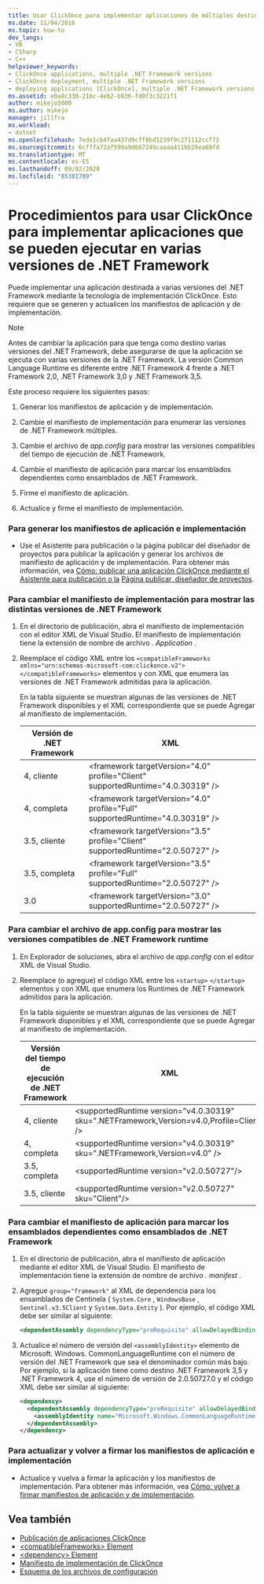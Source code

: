 ```yaml
---
title: Usar ClickOnce para implementar aplicaciones de múltiples destinos
ms.date: 11/04/2016
ms.topic: how-to
dev_langs:
- VB
- CSharp
- C++
helpviewer_keywords:
- ClickOnce applications, multiple .NET Framework versions
- ClickOnce deployment, multiple .NET Framework versions
- deploying applications [ClickOnce], multiple .NET Framework versions
ms.assetid: e0a8c330-21bc-4eb2-b936-fd0f3c3221f1
author: mikejo5000
ms.author: mikejo
manager: jillfra
ms.workload:
- dotnet
ms.openlocfilehash: 7ede1cb4faa437d9cff8bd1239f9c271112ccf72
ms.sourcegitcommit: 6cfffa72af599a9d667249caaaa411bb28ea69fd
ms.translationtype: MT
ms.contentlocale: es-ES
ms.lasthandoff: 09/02/2020
ms.locfileid: "85381709"
---
```

# <a name="how-to-use-clickonce-to-deploy-applications-that-can-run-on-multiple-versions-of-the-net-framework"></a>Procedimientos para usar ClickOnce para implementar aplicaciones que se pueden ejecutar en varias versiones de .NET Framework
Puede implementar una aplicación destinada a varias versiones del .NET Framework mediante la tecnología de implementación ClickOnce. Esto requiere que se generen y actualicen los manifiestos de aplicación y de implementación.

> [!NOTE]
> Antes de cambiar la aplicación para que tenga como destino varias versiones del .NET Framework, debe asegurarse de que la aplicación se ejecuta con varias versiones de la .NET Framework. La versión Common Language Runtime es diferente entre .NET Framework 4 frente a .NET Framework 2,0, .NET Framework 3,0 y .NET Framework 3,5.

 Este proceso requiere los siguientes pasos:

1. Generar los manifiestos de aplicación y de implementación.

2. Cambie el manifiesto de implementación para enumerar las versiones de .NET Framework múltiples.

3. Cambie el archivo de *app.config* para mostrar las versiones compatibles del tiempo de ejecución de .NET Framework.

4. Cambie el manifiesto de aplicación para marcar los ensamblados dependientes como ensamblados de .NET Framework.

5. Firme el manifiesto de aplicación.

6. Actualice y firme el manifiesto de implementación.

### <a name="to-generate-the-application-and-deployment-manifests"></a>Para generar los manifiestos de aplicación e implementación

- Use el Asistente para publicación o la página publicar del diseñador de proyectos para publicar la aplicación y generar los archivos de manifiesto de aplicación y de implementación. Para obtener más información, vea [Cómo: publicar una aplicación ClickOnce mediante el Asistente para publicación o la](../deployment/how-to-publish-a-clickonce-application-using-the-publish-wizard.md) [Página publicar, diseñador de proyectos](../ide/reference/publish-page-project-designer.md).

### <a name="to-change-the-deployment-manifest-to-list-the-multiple-net-framework-versions"></a>Para cambiar el manifiesto de implementación para mostrar las distintas versiones de .NET Framework

1. En el directorio de publicación, abra el manifiesto de implementación con el editor XML de Visual Studio. El manifiesto de implementación tiene la extensión de nombre de archivo *. Application* .

2. Reemplace el código XML entre los `<compatibleFrameworks xmlns="urn:schemas-microsoft-com:clickonce.v2">` `</compatibleFrameworks>` elementos y con XML que enumera las versiones de .NET Framework admitidas para la aplicación.

     En la tabla siguiente se muestran algunas de las versiones de .NET Framework disponibles y el XML correspondiente que se puede Agregar al manifiesto de implementación.

    |Versión de .NET Framework|XML|
    |----------------------------|---------|
    |4, cliente|\<framework targetVersion="4.0" profile="Client" supportedRuntime="4.0.30319" />|
    |4, completa|\<framework targetVersion="4.0" profile="Full" supportedRuntime="4.0.30319" />|
    |3.5, cliente|\<framework targetVersion="3.5" profile="Client" supportedRuntime="2.0.50727" />|
    |3.5, completa|\<framework targetVersion="3.5" profile="Full" supportedRuntime="2.0.50727" />|
    |3.0|\<framework targetVersion="3.0" supportedRuntime="2.0.50727" />|

### <a name="to-change-the-appconfig-file-to-list-the-compatible-net-framework-runtime-versions"></a>Para cambiar el archivo de app.config para mostrar las versiones compatibles de .NET Framework runtime

1. En Explorador de soluciones, abra el archivo de *app.config* con el editor XML de Visual Studio.

2. Reemplace (o agregue) el código XML entre los `<startup>` `</startup>` elementos y con XML que enumera los Runtimes de .NET Framework admitidos para la aplicación.

     En la tabla siguiente se muestran algunas de las versiones de .NET Framework disponibles y el XML correspondiente que se puede Agregar al manifiesto de implementación.

    |Versión del tiempo de ejecución de .NET Framework|XML|
    |------------------------------------|---------|
    |4, cliente|\<supportedRuntime version="v4.0.30319" sku=".NETFramework,Version=v4.0,Profile=Client" />|
    |4, completa|\<supportedRuntime version="v4.0.30319" sku=".NETFramework,Version=v4.0" />|
    |3.5, completa|\<supportedRuntime version="v2.0.50727"/>|
    |3.5, cliente|\<supportedRuntime version="v2.0.50727" sku="Client"/>|

### <a name="to-change-the-application-manifest-to-mark-dependent-assemblies-as-net-framework-assemblies"></a>Para cambiar el manifiesto de aplicación para marcar los ensamblados dependientes como ensamblados de .NET Framework

1. En el directorio de publicación, abra el manifiesto de aplicación mediante el editor XML de Visual Studio. El manifiesto de implementación tiene la extensión de nombre de archivo *. manifest* .

2. Agregue `group="framework"` al XML de dependencia para los ensamblados de Centinela ( `System.Core` , `WindowsBase` , `Sentinel.v3.5Client` y `System.Data.Entity` ). Por ejemplo, el código XML debe ser similar al siguiente:

   ```xml
   <dependentAssembly dependencyType="preRequisite" allowDelayedBinding="true" group="framework">
   ```

3. Actualice el número de versión del `<assemblyIdentity>` elemento de Microsoft. Windows. CommonLanguageRuntime con el número de versión del .NET Framework que sea el denominador común más bajo. Por ejemplo, si la aplicación tiene como destino .NET Framework 3,5 y .NET Framework 4, use el número de versión de 2.0.50727.0 y el código XML debe ser similar al siguiente:

   ```xml
   <dependency>
     <dependentAssembly dependencyType="preRequisite" allowDelayedBinding="true">
       <assemblyIdentity name="Microsoft.Windows.CommonLanguageRuntime" version="2.0.50727.0" />
     </dependentAssembly>
   </dependency>
   ```

### <a name="to-update-and-re-sign-the-application-and-deployment-manifests"></a>Para actualizar y volver a firmar los manifiestos de aplicación e implementación

- Actualice y vuelva a firmar la aplicación y los manifiestos de implementación. Para obtener más información, vea [Cómo: volver a firmar manifiestos de aplicación y de implementación](../deployment/how-to-re-sign-application-and-deployment-manifests.md).

## <a name="see-also"></a>Vea también
- [Publicación de aplicaciones ClickOnce](../deployment/publishing-clickonce-applications.md)
- [\<compatibleFrameworks> Element](../deployment/compatibleframeworks-element-clickonce-deployment.md)
- [\<dependency> Element](../deployment/dependency-element-clickonce-application.md)
- [Manifiesto de implementación de ClickOnce](../deployment/clickonce-deployment-manifest.md)
- [Esquema de los archivos de configuración](/dotnet/framework/configure-apps/file-schema/index)
